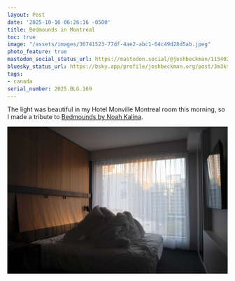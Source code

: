 ```yaml
---
layout: Post
date: '2025-10-16 06:26:16 -0500'
title: Bedmounds in Montreal
toc: true
image: "/assets/images/36741523-77df-4ae2-abc1-64c49d28d5ab.jpeg"
photo_feature: true
mastodon_social_status_url: https://mastodon.social/@joshbeckman/115402042466170348
bluesky_status_url: https://bsky.app/profile/joshbeckman.org/post/3m3ktpdcbik2o
tags:
- canada
serial_number: 2025.BLG.169
---
```

The light was beautiful in my Hotel Monville Montreal room this morning, so I made a tribute to [Bedmounds by Noah Kalina](https://www.joshbeckman.org/blog/reading/bedmounds-by-noah-kalina).

![A bedmouond](/assets/images/36741523-77df-4ae2-abc1-64c49d28d5ab.jpeg)
